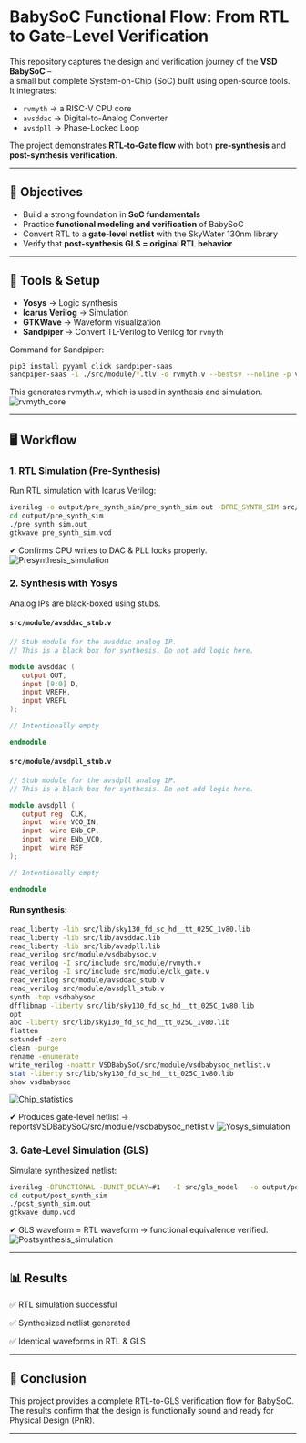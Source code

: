 # BabySoC Functional Flow: From RTL to Gate-Level Verification  

This repository captures the design and verification journey of the **VSD BabySoC** –  
a small but complete System-on-Chip (SoC) built using open-source tools.  
It integrates:  
- `rvmyth` → a RISC-V CPU core  
- `avsddac` → Digital-to-Analog Converter  
- `avsdpll` → Phase-Locked Loop  

The project demonstrates **RTL-to-Gate flow** with both **pre-synthesis** and **post-synthesis verification**.

---

## 📌 Objectives  

<!-- Why this project is useful -->
- Build a strong foundation in **SoC fundamentals**  
- Practice **functional modeling and verification** of BabySoC  
- Convert RTL to a **gate-level netlist** with the SkyWater 130nm library  
- Verify that **post-synthesis GLS = original RTL behavior**  

---

## 🔧 Tools & Setup  

<!-- Tools required -->
- **Yosys** → Logic synthesis  
- **Icarus Verilog** → Simulation  
- **GTKWave** → Waveform visualization  
- **Sandpiper** → Convert TL-Verilog to Verilog for `rvmyth`  

 Command for Sandpiper:  
```bash
pip3 install pyyaml click sandpiper-saas
sandpiper-saas -i ./src/module/*.tlv -o rvmyth.v --bestsv --noline -p verilog --outdir ./src/module/
```
This generates rvmyth.v, which is used in synthesis and simulation.
![rvmyth_core](assets/output_rvmyth_core.jpg)

---
## 🖥️ Workflow
### 1. RTL Simulation (Pre-Synthesis)
<!-- Pre-synthesis RTL check -->
Run RTL simulation with Icarus Verilog:

```bash
iverilog -o output/pre_synth_sim/pre_synth_sim.out -DPRE_SYNTH_SIM src/module/testbench.v -I src/include -I src/module
cd output/pre_synth_sim
./pre_synth_sim.out
gtkwave pre_synth_sim.vcd
```

✔ Confirms CPU writes to DAC & PLL locks properly.
![Presynthesis_simulation](assets/pre_synth_simulation.jpg)

### 2. Synthesis with Yosys
<!-- RTL -> Gate level -->
Analog IPs are black-boxed using stubs.

#### `src/module/avsddac_stub.v`

```verilog
// Stub module for the avsddac analog IP.
// This is a black box for synthesis. Do not add logic here.

module avsddac (
   output OUT,
   input [9:0] D,
   input VREFH,
   input VREFL
);

// Intentionally empty

endmodule
```

#### `src/module/avsdpll_stub.v`

```verilog
// Stub module for the avsdpll analog IP.
// This is a black box for synthesis. Do not add logic here.

module avsdpll (
   output reg  CLK,
   input  wire VCO_IN,
   input  wire ENb_CP,
   input  wire ENb_VCO,
   input  wire REF
);

// Intentionally empty

endmodule
```

#### Run synthesis:
```bash
read_liberty -lib src/lib/sky130_fd_sc_hd__tt_025C_1v80.lib
read_liberty -lib src/lib/avsddac.lib
read_liberty -lib src/lib/avsdpll.lib
read_verilog src/module/vsdbabysoc.v
read_verilog -I src/include src/module/rvmyth.v
read_verilog -I src/include src/module/clk_gate.v
read_verilog src/module/avsddac_stub.v
read_verilog src/module/avsdpll_stub.v
synth -top vsdbabysoc
dfflibmap -liberty src/lib/sky130_fd_sc_hd__tt_025C_1v80.lib
opt
abc -liberty src/lib/sky130_fd_sc_hd__tt_025C_1v80.lib
flatten
setundef -zero
clean -purge
rename -enumerate
write_verilog -noattr VSDBabySoC/src/module/vsdbabysoc_netlist.v
stat -liberty src/lib/sky130_fd_sc_hd__tt_025C_1v80.lib
show vsdbabysoc
```
![Chip_statistics](assets/chip_statistics.jpg)

✔ Produces gate-level netlist → reportsVSDBabySoC/src/module/vsdbabysoc_netlist.v
![Yosys_simulation](assets/vsdbabysoc_yosys_show.jpg)

### 3. Gate-Level Simulation (GLS)
<!-- Post-synthesis verification -->
Simulate synthesized netlist:

```bash
iverilog -DFUNCTIONAL -DUNIT_DELAY=#1   -I src/gls_model   -o output/post_synth_sim/post_synth_sim.out   src/module/testbench.rvmyth.post-routing.v src/module/testbench.v  src/gls_model/primitives.v   src/gls_model/sky130_fd_sc_hd.v   output/synthesized/vsdbabysoc.synth.v   src/module/avsdpll.v   src/module/avsddac.v
cd output/post_synth_sim
./post_synth_sim.out
gtkwave dump.vcd
```

✔ GLS waveform = RTL waveform → functional equivalence verified.
![Postsynthesis_simulation](assets/post_synth_simulation.jpg)

---
## 📊 Results
✅ RTL simulation successful

✅ Synthesized netlist generated

✅ Identical waveforms in RTL & GLS

---
## 🚀 Conclusion
This project provides a complete RTL-to-GLS verification flow for BabySoC.
The results confirm that the design is functionally sound and ready for Physical Design (PnR).

---
